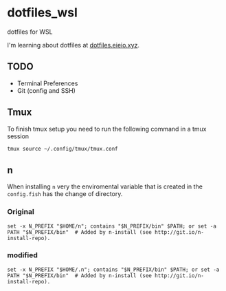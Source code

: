 # dotfiles_wsl
dotfiles for WSL

I'm learning about dotfiles at [dotfiles.eieio.xyz](http://dotfiles.eieio.xyz).


## TODO
- Terminal Preferences
- Git (config and SSH)

## Tmux
To finish tmux setup you need to run the following command in a tmux session
```bash
tmux source ~/.config/tmux/tmux.conf
```

## n
When installing `n` very the enviromental variable that is created in the `config.fish` has the change of directory.
### Original
```set -x N_PREFIX "$HOME/n"; contains "$N_PREFIX/bin" $PATH; or set -a PATH "$N_PREFIX/bin"  # Added by n-install (see http://git.io/n-install-repo).```
### modified
```set -x N_PREFIX "$HOME/.n"; contains "$N_PREFIX/bin" $PATH; or set -a PATH "$N_PREFIX/bin"  # Added by n-install (see http://git.io/n-install-repo).```
